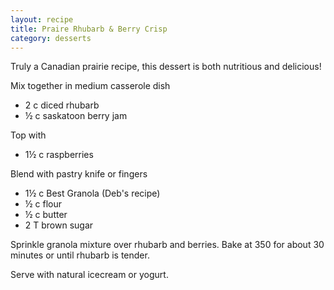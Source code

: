 ```yaml
---
layout: recipe
title: Praire Rhubarb & Berry Crisp
category: desserts
---
```

Truly a Canadian prairie recipe, this dessert is both nutritious and delicious!

Mix together in medium casserole dish

- 2 c diced rhubarb
- ½ c saskatoon berry jam

Top with

- 1½ c raspberries

Blend with pastry knife or fingers

- 1½ c Best Granola (Deb's recipe)
- ½ c flour
- ½ c butter
- 2 T brown sugar

Sprinkle granola mixture over rhubarb and berries. Bake at 350
for about 30 minutes or until rhubarb is tender. 

Serve with natural icecream or yogurt.
